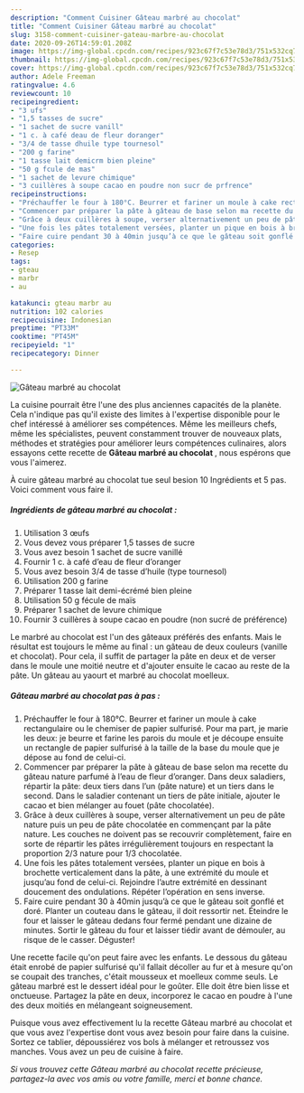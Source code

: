 ```yaml
---
description: "Comment Cuisiner Gâteau marbré au chocolat"
title: "Comment Cuisiner Gâteau marbré au chocolat"
slug: 3158-comment-cuisiner-gateau-marbre-au-chocolat
date: 2020-09-26T14:59:01.208Z
image: https://img-global.cpcdn.com/recipes/923c67f7c53e78d3/751x532cq70/gateau-marbre-au-chocolat-photo-principale-de-la-recette.jpg
thumbnail: https://img-global.cpcdn.com/recipes/923c67f7c53e78d3/751x532cq70/gateau-marbre-au-chocolat-photo-principale-de-la-recette.jpg
cover: https://img-global.cpcdn.com/recipes/923c67f7c53e78d3/751x532cq70/gateau-marbre-au-chocolat-photo-principale-de-la-recette.jpg
author: Adele Freeman
ratingvalue: 4.6
reviewcount: 10
recipeingredient:
- "3 ufs"
- "1,5 tasses de sucre"
- "1 sachet de sucre vanill"
- "1 c. à café deau de fleur doranger"
- "3/4 de tasse dhuile type tournesol"
- "200 g farine"
- "1 tasse lait demicrm bien pleine"
- "50 g fcule de mas"
- "1 sachet de levure chimique"
- "3 cuillères à soupe cacao en poudre non sucr de prfrence"
recipeinstructions:
- "Préchauffer le four à 180°C. Beurrer et fariner un moule à cake rectangulaire ou le chemiser de papier sulfurisé. Pour ma part, je marie les deux: je beurre et farine les parois du moule et je découpe ensuite un rectangle de papier sulfurisé à la taille de la base du moule que je dépose au fond de celui-ci."
- "Commencer par préparer la pâte à gâteau de base selon ma recette du gâteau nature parfumé à l’eau de fleur d’oranger. Dans deux saladiers, répartir la pâte: deux tiers dans l’un (pâte nature) et un tiers dans le second. Dans le saladier contenant un tiers de pâte initiale, ajouter le cacao et bien mélanger au fouet (pâte chocolatée)."
- "Grâce à deux cuillères à soupe, verser alternativement un peu de pâte nature puis un peu de pâte chocolatée en commençant par la pâte nature. Les couches ne doivent pas se recouvrir complètement, faire en sorte de répartir les pâtes irrégulièrement toujours en respectant la proportion 2/3 nature pour 1/3 chocolatée."
- "Une fois les pâtes totalement versées, planter un pique en bois à brochette verticalement dans la pâte, à une extrémité du moule et jusqu’au fond de celui-ci. Rejoindre l’autre extrémité en dessinant doucement des ondulations. Répéter l’opération en sens inverse."
- "Faire cuire pendant 30 à 40min jusqu’à ce que le gâteau soit gonflé et doré. Planter un couteau dans le gâteau, il doit ressortir net. Éteindre le four et laisser le gâteau dedans four fermé pendant une dizaine de minutes. Sortir le gâteau du four et laisser tiédir avant de démouler, au risque de le casser. Déguster!"
categories:
- Resep
tags:
- gteau
- marbr
- au

katakunci: gteau marbr au 
nutrition: 102 calories
recipecuisine: Indonesian
preptime: "PT33M"
cooktime: "PT45M"
recipeyield: "1"
recipecategory: Dinner

---
```



![Gâteau marbré au chocolat](https://img-global.cpcdn.com/recipes/923c67f7c53e78d3/751x532cq70/gateau-marbre-au-chocolat-photo-principale-de-la-recette.jpg)

La cuisine pourrait être l'une des plus anciennes capacités de la planète. Cela n'indique pas qu'il existe des limites à l'expertise disponible pour le chef intéressé à améliorer ses compétences. Même les meilleurs chefs, même les spécialistes, peuvent constamment trouver de nouveaux plats, méthodes et stratégies pour améliorer leurs compétences culinaires, alors essayons cette recette de <strong> Gâteau marbré au chocolat </strong>, nous espérons que vous l'aimerez.

<!--inarticleads1-->

À cuire gâteau marbré au chocolat tue seul besion 10 Ingrédients et 5 pas. Voici comment vous faire il.

##### Ingrédients de gâteau marbré au chocolat :

1. Utilisation 3 œufs
1. Vous devez vous préparer 1,5 tasses de sucre
1. Vous avez besoin 1 sachet de sucre vanillé
1. Fournir 1 c. à café d’eau de fleur d’oranger
1. Vous avez besoin 3/4 de tasse d’huile (type tournesol)
1. Utilisation 200 g farine
1. Préparer 1 tasse lait demi-écrémé bien pleine
1. Utilisation 50 g fécule de maïs
1. Préparer 1 sachet de levure chimique
1. Fournir 3 cuillères à soupe cacao en poudre (non sucré de préférence)


Le marbré au chocolat est l&#39;un des gâteaux préférés des enfants. Mais le résultat est toujours le même au final : un gâteau de deux couleurs (vanille et chocolat). Pour cela, il suffit de partager la pâte en deux et de verser dans le moule une moitié neutre et d&#39;ajouter ensuite le cacao au reste de la pâte. Un gâteau au yaourt et marbré au chocolat moelleux. 

<!--inarticleads2-->

##### Gâteau marbré au chocolat pas à pas :

1. Préchauffer le four à 180°C. Beurrer et fariner un moule à cake rectangulaire ou le chemiser de papier sulfurisé. Pour ma part, je marie les deux: je beurre et farine les parois du moule et je découpe ensuite un rectangle de papier sulfurisé à la taille de la base du moule que je dépose au fond de celui-ci.
1. Commencer par préparer la pâte à gâteau de base selon ma recette du gâteau nature parfumé à l’eau de fleur d’oranger. Dans deux saladiers, répartir la pâte: deux tiers dans l’un (pâte nature) et un tiers dans le second. Dans le saladier contenant un tiers de pâte initiale, ajouter le cacao et bien mélanger au fouet (pâte chocolatée).
1. Grâce à deux cuillères à soupe, verser alternativement un peu de pâte nature puis un peu de pâte chocolatée en commençant par la pâte nature. Les couches ne doivent pas se recouvrir complètement, faire en sorte de répartir les pâtes irrégulièrement toujours en respectant la proportion 2/3 nature pour 1/3 chocolatée.
1. Une fois les pâtes totalement versées, planter un pique en bois à brochette verticalement dans la pâte, à une extrémité du moule et jusqu’au fond de celui-ci. Rejoindre l’autre extrémité en dessinant doucement des ondulations. Répéter l’opération en sens inverse.
1. Faire cuire pendant 30 à 40min jusqu’à ce que le gâteau soit gonflé et doré. Planter un couteau dans le gâteau, il doit ressortir net. Éteindre le four et laisser le gâteau dedans four fermé pendant une dizaine de minutes. Sortir le gâteau du four et laisser tiédir avant de démouler, au risque de le casser. Déguster!


Une recette facile qu&#39;on peut faire avec les enfants. Le dessous du gâteau était enrobé de papier sulfurisé qu&#39;il fallait décoller au fur et à mesure qu&#39;on se coupait des tranches, c&#39;était mousseux et moelleux comme seuls. Le gâteau marbré est le dessert idéal pour le goûter. Elle doit être bien lisse et onctueuse. Partagez la pâte en deux, incorporez le cacao en poudre à l&#39;une des deux moitiés en mélangeant soigneusement. 

<!--inarticleads1-->

<p>
Puisque vous avez effectivement lu la recette Gâteau marbré au chocolat et que vous avez l'expertise dont vous avez besoin pour faire dans la cuisine. Sortez ce tablier, dépoussiérez vos bols à mélanger et retroussez vos manches. Vous avez un peu de cuisine à faire.
</p>

<p>
<i>Si vous trouvez cette Gâteau marbré au chocolat recette précieuse, partagez-la avec vos amis ou votre famille, merci et bonne chance.</i>
</p>
